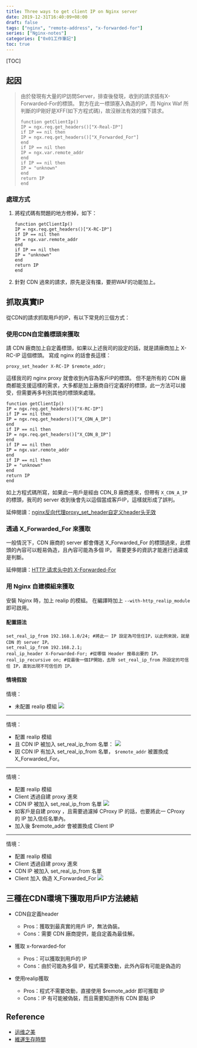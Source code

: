```yaml
---
title: Three ways to get client IP on Nginx server
date: 2019-12-31T16:40:09+08:00
draft: false
tags: ["nginx", "remote-address", "x-forwarded-for"]
series: ["Nginx-notes"]
categories: ["0x01工作筆記"]
toc: true
---
```

[TOC]
## 起因
> 由於發現有大量的IP訪問Server，排查後發現，收到的請求插有X-Forwarded-For的標頭。 對方在此一標頭塞入偽造的IP，而 Nginx Waf 所判斷的IP剛好是XFF(如下方程式碼)，故沒辦法有效的擋下請求。
> ```nginx
> function getClientIp()
> IP = ngx.req.get_headers()["X-Real-IP"]
> if IP == nil then
> IP = ngx.req.get_headers()["X_Forwarded_For"]
> end
> if IP == nil then
> IP = ngx.var.remote_addr
> end
> if IP == nil then
> IP = "unknown"
> end
> return IP
> end
> ```

### 處理方式
1. 將程式碼有問題的地方修掉，如下：
   ```nginx
   function getClientIp()
   IP = ngx.req.get_headers()["X-RC-IP"]
   if IP == nil then
   IP = ngx.var.remote_addr
   end
   if IP == nil then
   IP = "unknown"
   end
   return IP
   end
   ```
2. 針對 CDN 過來的請求，原先是沒有擋，要把WAF的功能加上。

## 抓取真實IP
從CDN的請求抓取用戶的IP，有以下常見的三個方式：

### 使用CDN自定義標頭來獲取
請 CDN 廠商加上自定義標頭，如果以上述我司的設定的話，就是請廠商加上 X-RC-IP 這個標頭。
寫成 nginx 的話會長這樣：
```nginx
proxy_set_header X-RC-IP $remote_addr;
```

這樣我司的 nginx proxy 就會收到內容為客戶IP的標頭。 但不是所有的 CDN 廠商都能支援這樣的需求，大多都是加上廠商自行定義好的標頭，此一方法可以接受，但需要再多判別其他的標頭來處理。

```nginx
function getClientIp()
IP = ngx.req.get_headers()["X-RC-IP"]
if IP == nil then
IP = ngx.req.get_headers()["X_CDN_A_IP"]
end
if IP == nil then
IP = ngx.req.get_headers()["X_CDN_B_IP"]
end
if IP == nil then
IP = ngx.var.remote_addr
end
if IP == nil then
IP = "unknown"
end
return IP
end
```

如上方程式碼所寫，如果此一用戶是經由 CDN_B 廠商進來，但帶有 `X_CDN_A_IP` 的標頭，我司的 server 收到後會先以這個當成客戶IP，這樣就形成了誤判。

延伸閱讀：[nginx反向代理proxy_set_header自定义header头无效](http://www.ttlsa.com/nginx/nginx-proxy_set_header/)

### 透過 X_Forwarded_For 來獲取

一般情況下，CDN 廠商的 server 都會傳送 X_Forwarded_For 的標頭過來，此標頭的內容可以輕易偽造，且內容可能為多個 IP。
需要更多的資訊才能進行過濾或是判斷。

延伸閱讀：[HTTP 请求头中的 X-Forwarded-For](https://imququ.com/post/x-forwarded-for-header-in-http.html)

### 用 Nginx 自建模組來獲取

安裝 Nginx 時，加上 realip 的模組。 在編譯時加上 `--with-http_realip_module` 即可啟用。

#### 配置語法
```nginx
set_real_ip_from 192.168.1.0/24; #將此一 IP 設定為可信任IP，以此例來說，就是 CDN 的 server IP。
set_real_ip_from 192.168.2.1;
real_ip_header X-Forwarded-For; #從哪個 Header 搜尋出要的 IP。
real_ip_recursive on; #從最後一個IP開始，去除 set_real_ip_from 所設定的可信任 IP，直到出現不可信任的 IP。
```

#### 情境假設

情境：
- 未配置 realip 模組
  ![](https://raw.githubusercontent.com/alee801223/images/master/Non-real-ip.png)

---

情境：
- 配置 realip 模組
- 且 CDN IP 被加入 set_real_ip_from 名單：
  ![](https://raw.githubusercontent.com/alee801223/images/master/real-ip.png)
- 因 CDN IP 有加入 set_real_ip_from 名單，  `$remote_addr` 被置換成 X_Forwarded_For。

---

情境：
- 配置 realip 模組
- Client 透過自建 proxy 進來
- CDN IP 被加入 set_real_ip_from 名單
  ![](https://raw.githubusercontent.com/alee801223/images/master/real-ip-customer-proxy.png)
- 如客戶是自建 proxy ，且需要過濾掉 CProxy IP 的話，也要將此一 CProxy 的 IP 加入信任名單內。
- 加入後 $remote_addr 會被置換成 Client IP

---

情境：
- 配置 realip 模組
- Client 透過自建 proxy 進來 
- CDN IP 被加入 set_real_ip_from 名單
- Client 加入 偽造 X_Forwarded_For
  ![](https://raw.githubusercontent.com/alee801223/images/master/real-ip-fake-ip.png)

## 三種在CDN環境下獲取用戶IP方法總結

- CDN自定義header
  - Pros：獲取到最真實的用戶 IP，無法偽裝。
  - Cons：需要 CDN 廠商提供，能自定義為最佳解。

- 獲取 x-forwarded-for
  - Pros：可以獲取到用戶的 IP
  - Cons：由於可能為多個 IP，程式需要改動，此外內容有可能是偽造的 

- 使用realip獲取
  - Pros：程式不需要改動，直接使用 $remote_addr 即可獲取 IP
  - Cons：IP 有可能被偽裝，而且需要知道所有 CDN 節點 IP

## Reference
- [运维之美](https://www.hi-linux.com/posts/53006.html "运维之美")
- [維運生存時間](http://www.ttlsa.com/nginx/nginx-get-user-real-ip/ "維運生存時間")